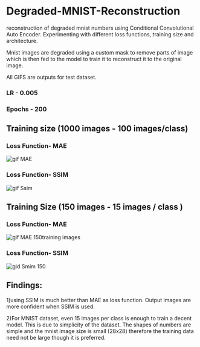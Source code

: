# Degraded-MNIST-Reconstruction
reconstruction of degraded mnist numbers using Conditional Convolutional Auto Encoder. Experimenting with different loss functions, training size and architecture.

Mnist images are degraded using a custom mask to remove parts of image which is then fed to the model to train it to reconstruct it to the original image.

All GIFS are outputs for test dataset.

### LR - 0.005
### Epochs - 200

## Training size (1000 images - 100 images/class)

### Loss Function- MAE

![gif MAE](https://github.com/adityarao1612/Degraded-MNIST-Reconstruction/assets/92964413/c0486273-12c1-4f83-a7ad-41c22ab6387c)

### Loss Function- SSIM

![gif Ssim](https://github.com/adityarao1612/Degraded-MNIST-Reconstruction/assets/92964413/8ad11d8a-9637-48f2-838d-10c0c6bef619)


## Training Size (150 images - 15 images / class )

### Loss Function- MAE

![gif MAE 150training images](https://github.com/adityarao1612/Degraded-MNIST-Reconstruction/assets/92964413/2bb19d2c-92ba-4b50-a06e-a88e2438ed64)

### Loss Function- SSIM

![gid Smim 150 ](https://github.com/adityarao1612/Degraded-MNIST-Reconstruction/assets/92964413/8bfea7ae-68fa-4e00-8831-d213fdef7c61)

## Findings:

1)using SSIM is much better than MAE as loss function. Output images are more confident when SSIM is used.

2)For MNIST dataset, even 15 images per class is enough to train a decent model. This is due to simplicity of the dataset. The shapes of numbers are simple and the mnist image size is small (28x28) therefore the training data need not be large though it is preferred.
